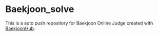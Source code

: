 # Baekjoon_solve
This is a auto push repository for Baekjoon Online Judge created with [BaekjoonHub](https://github.com/BaekjoonHub/BaekjoonHub).
